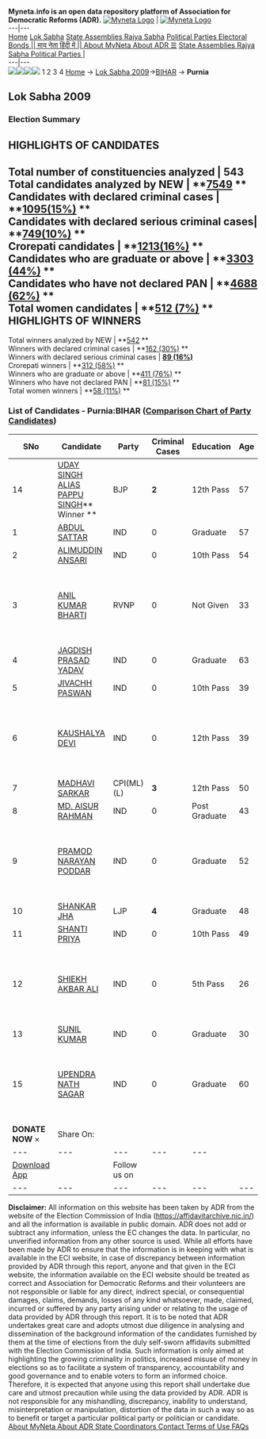 **Myneta.info is an open data repository platform of Association for Democratic Reforms (ADR).**
[![Myneta Logo](https://www.myneta.info/lib/img/myneta-logo.png)](https://www.myneta.info/) | [![Myneta Logo](https://www.myneta.info/lib/img/adr-logo.png)](https://adrindia.org)  
---|---  
[Home](https://www.myneta.info/) [Lok Sabha](https://www.myneta.info/#ls "Lok Sabha") [ State Assemblies ](https://www.myneta.info/#sa "State Assemblies") [Rajya Sabha](https://www.myneta.info/#rs "Rajya Sabha") [Political Parties ](https://www.myneta.info/party "Political Parties") [ Electoral Bonds ](https://www.myneta.info/electoral_bonds "Electoral Bonds") [ || माय नेता हिंदी में || ](https://translate.google.co.in/translate?prev=hp&hl=en&js=y&u=www.myneta.info&sl=en&tl=hi&history_state0=) [ About MyNeta ](https://adrindia.org/content/about-myneta) [ About ADR ](https://adrindia.org/about-adr/who-we-are) [☰](javascript:void\(0\))
[ State Assemblies ](https://www.myneta.info/#sa "State Assemblies") [ Rajya Sabha ](https://www.myneta.info/#rs "Rajya Sabha") [ Political Parties ](https://www.myneta.info/party "Political Parties")
|   
---|---  
![](https://www.myneta.info/lib/img/banner/banner-1.png)![](https://www.myneta.info/lib/img/banner/banner-2.png)![](https://www.myneta.info/lib/img/banner/banner-3.png)![](https://www.myneta.info/lib/img/banner/banner-4.png)
1  2  3  4 
[Home](https://www.myneta.info/) → [Lok Sabha 2009](https://www.myneta.info/ls2009/)→[BIHAR](https://www.myneta.info/ls2009/index.php?action=show_constituencies&state_id=4) → **Purnia**
### 
## Lok Sabha 2009
###  Election Summary 
HIGHLIGHTS OF CANDIDATES  
---  
Total number of constituencies analyzed |  543   
Total candidates analyzed by NEW | **[7549](https://www.myneta.info/ls2009/index.php?action=summary&subAction=candidates_analyzed&sort=candidate#summary) **  
Candidates with declared criminal cases | **[1095(15%)](https://www.myneta.info/ls2009/index.php?action=summary&subAction=crime&sort=candidate#summary) **  
Candidates with declared serious criminal cases| **[749(10%)](https://www.myneta.info/ls2009/index.php?action=summary&subAction=serious_crime&sort=candidate#summary) **  
Crorepati candidates | **[1213(16%)](https://www.myneta.info/ls2009/index.php?action=summary&subAction=crorepati&sort=candidate#summary) **  
Candidates who are graduate or above | **[3303 (44%)](https://www.myneta.info/ls2009/index.php?action=summary&subAction=education&sort=candidate#summary) **  
Candidates who have not declared PAN | **[4688 (62%)](https://www.myneta.info/ls2009/index.php?action=summary&subAction=without_pan&sort=candidate#summary) **  
Total women candidates | **[512 (7%)](https://www.myneta.info/ls2009/index.php?action=summary&subAction=women_candidate&sort=candidate#summary) **  
HIGHLIGHTS OF WINNERS  
---  
Total winners analyzed by NEW | **[542](https://www.myneta.info/ls2009/index.php?action=summary&subAction=winner_analyzed&sort=candidate#summary) **  
Winners with declared criminal cases | **[162 (30%)](https://www.myneta.info/ls2009/index.php?action=summary&subAction=winner_crime&sort=candidate#summary) **  
Winners with declared serious criminal cases | **[89 (16%)](https://www.myneta.info/ls2009/index.php?action=summary&subAction=winner_serious_crime&sort=candidate#summary)**  
Crorepati winners | **[312 (58%)](https://www.myneta.info/ls2009/index.php?action=summary&subAction=winner_crorepati&sort=candidate#summary) **  
Winners who are graduate or above | **[411 (76%)](https://www.myneta.info/ls2009/index.php?action=summary&subAction=winner_education&sort=candidate#summary) **  
Winners who have not declared PAN | **[81 (15%)](https://www.myneta.info/ls2009/index.php?action=summary&subAction=winner_without_pan&sort=candidate#summary) **  
Total women winners | **[58 (11%)](https://www.myneta.info/ls2009/index.php?action=summary&subAction=winner_women&sort=candidate#summary) **  
### List of Candidates - Purnia:BIHAR ([Comparison Chart of Party Candidates](https://www.myneta.info/ls2009/comparisonchart.php?constituency_id=307))
SNo | Candidate| Party| Criminal Cases| Education| Age| Total Assets| Liabilities  
---|---|---|---|---|---|---|---  
14  | [UDAY SINGH ALIAS PAPPU SINGH](https://www.myneta.info/ls2009/candidate.php?candidate_id=4937)** Winner ** | BJP | **2** | 12th Pass| 57 | Rs 41,91,30,669 ~ 41 Crore+ | Rs 14,10,120 ~ 14 Lacs+  
1  | [ABDUL SATTAR](https://www.myneta.info/ls2009/candidate.php?candidate_id=4945) | IND | 0 | Graduate| 57 | Rs 3,23,000 ~ 3 Lacs+ | Rs 0 ~   
2  | [ALIMUDDIN ANSARI](https://www.myneta.info/ls2009/candidate.php?candidate_id=4946) | IND | 0 | 10th Pass| 54 | Rs 8,10,360 ~ 8 Lacs+ | Rs 0 ~   
3  | [ANIL KUMAR BHARTI](https://www.myneta.info/ls2009/candidate.php?candidate_id=4940) | RVNP | 0 | Not Given| 33 | ![](https://myneta.info/image_v2.php?myneta_folder=ls2009&candidate_id=4940&col=ta) | ![](https://myneta.info/image_v2.php?myneta_folder=ls2009&candidate_id=4940&col=lia)  
4  | [JAGDISH PRASAD YADAV](https://www.myneta.info/ls2009/candidate.php?candidate_id=4949) | IND | 0 | Graduate| 63 | Rs 9,50,522 ~ 9 Lacs+ | Rs 0 ~   
5  | [JIVACHH PASWAN](https://www.myneta.info/ls2009/candidate.php?candidate_id=4950) | IND | 0 | 10th Pass| 39 | Rs 4,48,000 ~ 4 Lacs+ | Rs 53,000 ~ 53 Thou+  
6  | [KAUSHALYA DEVI](https://www.myneta.info/ls2009/candidate.php?candidate_id=4948) | IND | 0 | 12th Pass| 39 | ![](https://myneta.info/image_v2.php?myneta_folder=ls2009&candidate_id=4948&col=ta) | ![](https://myneta.info/image_v2.php?myneta_folder=ls2009&candidate_id=4948&col=lia)  
7  | [MADHAVI SARKAR](https://www.myneta.info/ls2009/candidate.php?candidate_id=4943) | CPI(ML)(L) | **3** | 12th Pass| 50 | Rs 21,71,600 ~ 21 Lacs+ | Rs 5,45,184 ~ 5 Lacs+  
8  | [MD. AISUR RAHMAN](https://www.myneta.info/ls2009/candidate.php?candidate_id=4944) | IND | 0 | Post Graduate| 43 | Rs 18,00,518 ~ 18 Lacs+ | Rs 3,000 ~ 3 Thou+  
9  | [PRAMOD NARAYAN PODDAR](https://www.myneta.info/ls2009/candidate.php?candidate_id=4952) | IND | 0 | Graduate| 52 | ![](https://myneta.info/image_v2.php?myneta_folder=ls2009&candidate_id=4952&col=ta) | ![](https://myneta.info/image_v2.php?myneta_folder=ls2009&candidate_id=4952&col=lia)  
10  | [SHANKAR JHA](https://www.myneta.info/ls2009/candidate.php?candidate_id=4939) | LJP | **4** | Graduate| 48 | Rs 8,04,38,733 ~ 8 Crore+ | Rs 1,96,23,457 ~ 1 Crore+  
11  | [SHANTI PRIYA](https://www.myneta.info/ls2009/candidate.php?candidate_id=4954) | IND | 0 | 10th Pass| 49 | Rs 79,29,237 ~ 79 Lacs+ | Rs 0 ~   
12  | [SHIEKH AKBAR ALI](https://www.myneta.info/ls2009/candidate.php?candidate_id=4955) | IND | 0 | 5th Pass| 26 | ![](https://myneta.info/image_v2.php?myneta_folder=ls2009&candidate_id=4955&col=ta) | ![](https://myneta.info/image_v2.php?myneta_folder=ls2009&candidate_id=4955&col=lia)  
13  | [SUNIL KUMAR](https://www.myneta.info/ls2009/candidate.php?candidate_id=4956) | IND | 0 | Graduate| 30 | Rs 10,000 ~ 10 Thou+ | Rs 0 ~   
15  | [UPENDRA NATH SAGAR](https://www.myneta.info/ls2009/candidate.php?candidate_id=4947) | IND | 0 | Graduate| 60 | ![](https://myneta.info/image_v2.php?myneta_folder=ls2009&candidate_id=4947&col=ta) | ![](https://myneta.info/image_v2.php?myneta_folder=ls2009&candidate_id=4947&col=lia)  
|  **DONATE NOW** × |  Share On:  | [](https://api.whatsapp.com/send?text=https%3A%2F%2Fmyneta.info%2Fpunjab2022%2Findex.php%3Faction%3Dshow_constituencies%26state_id%3D19) | [](https://www.facebook.com/sharer/sharer.php?u=https%3A%2F%2Fmyneta.info%2Fpunjab2022%2Findex.php%3Faction%3Dshow_constituencies%26state_id%3D19) | [](https://twitter.com/share?url=https%3A%2F%2Fmyneta.info%2Fpunjab2022%2Findex.php%3Faction%3Dshow_constituencies%26state_id%3D19)  
---|---|---|---|---  
| [ Download App ](https://play.google.com/store/apps/details?id=com.webrosoft.myneta1&pcampaignid=pcampaignidMKT-Other-global-all-co-prtnr-py-PartBadge-Mar2515-1) | [](https://play.google.com/store/apps/details?id=com.webrosoft.myneta1&pcampaignid=pcampaignidMKT-Other-global-all-co-prtnr-py-PartBadge-Mar2515-1) |  Follow us on  | [](https://www.facebook.com/adrindia.org/) | [](https://twitter.com/adrspeaks) | [](https://groups.google.com/g/national-election-watch?hl=en&pli=1) | [](https://www.instagram.com/adrspeaks/) | [](https://www.youtube.com/user/adrspeaks) | [](https://sharechat.com/profile/adrspeaks)  
---|---|---|---|---|---|---|---|---  
**Disclaimer:** All information on this website has been taken by ADR from the website of the Election Commission of India (https://affidavitarchive.nic.in/) and all the information is available in public domain. ADR does not add or subtract any information, unless the EC changes the data. In particular, no unverified information from any other source is used. While all efforts have been made by ADR to ensure that the information is in keeping with what is available in the ECI website, in case of discrepancy between information provided by ADR through this report, anyone and that given in the ECI website, the information available on the ECI website should be treated as correct and Association for Democratic Reforms and their volunteers are not responsible or liable for any direct, indirect special, or consequential damages, claims, demands, losses of any kind whatsoever, made, claimed, incurred or suffered by any party arising under or relating to the usage of data provided by ADR through this report. It is to be noted that ADR undertakes great care and adopts utmost due diligence in analysing and dissemination of the background information of the candidates furnished by them at the time of elections from the duly self-sworn affidavits submitted with the Election Commission of India. Such information is only aimed at highlighting the growing criminality in politics, increased misuse of money in elections so as to facilitate a system of transparency, accountability and good governance and to enable voters to form an informed choice. Therefore, it is expected that anyone using this report shall undertake due care and utmost precaution while using the data provided by ADR. ADR is not responsible for any mishandling, discrepancy, inability to understand, misinterpretation or manipulation, distortion of the data in such a way so as to benefit or target a particular political party or politician or candidate. 
[ About MyNeta ](https://adrindia.org/content/about-myneta) [ About ADR ](https://adrindia.org/about-adr/who-we-are) [ State Coordinators ](https://adrindia.org/about-adr/state-coordinators) [ Contact ](https://adrindia.org/contact-us) [ Terms of Use ](https://adrindia.org/content/adr-terms-use) [ FAQs ](https://adrindia.org/content/faqs)
